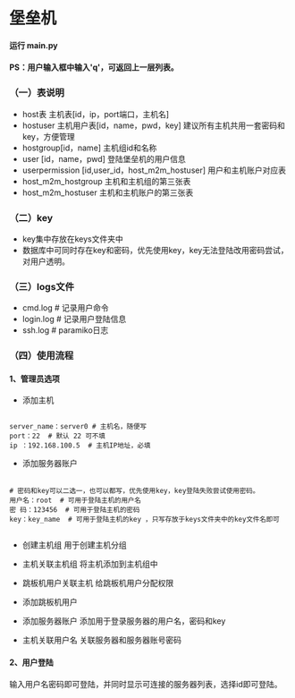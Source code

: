 # 堡垒机

#### 运行 main.py
#### PS：用户输入框中输入'q'，可返回上一层列表。
### （一）表说明

* host表 主机表[id，ip，port端口，主机名]
* hostuser 主机用户表[id，name，pwd，key] 建议所有主机共用一套密码和key，方便管理
* hostgroup[id，name] 主机组id和名称
* user [id，name，pwd] 登陆堡垒机的用户信息
* userpermission [id,user_id，host_m2m_hostuser]  用户和主机账户对应表
* host_m2m_hostgroup 主机和主机组的第三张表
* host_m2m_hostuser  主机和主机账户的第三张表

### （二）key
* key集中存放在keys文件夹中
* 数据库中可同时存在key和密码，优先使用key，key无法登陆改用密码尝试，对用户透明。

### （三）logs文件
* cmd.log # 记录用户命令
* login.log # 记录用户登陆信息
* ssh.log # paramiko日志

### （四）使用流程

#### 1、管理员选项
* 添加主机
<pre><code>
server_name：server0 # 主机名，随便写
port：22  # 默认 22 可不填
ip ：192.168.100.5  # 主机IP地址，必填
</code></pre>
* 添加服务器账户
<pre>
    <code>
# 密码和key可以二选一，也可以都写，优先使用key，key登陆失败尝试使用密码。
用户名：root  # 可用于登陆主机的用户名
密 码：123456  # 可用于登陆主机的密码
key：key_name  # 可用于登陆主机的key ，只写存放于keys文件夹中的key文件名即可
    </code>
</pre>

* 创建主机组
用于创建主机分组

* 主机关联主机组
将主机添加到主机组中

* 跳板机用户关联主机
给跳板机用户分配权限

* 添加跳板机用户

* 添加服务器账户
添加用于登录服务器的用户名，密码和key

* 主机关联用户名
关联服务器和服务器账号密码

#### 2、用户登陆
输入用户名密码即可登陆，并同时显示可连接的服务器列表，选择id即可登陆。